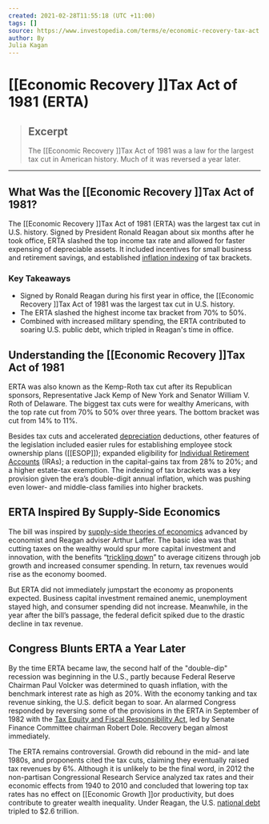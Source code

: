 ```yaml
---
created: 2021-02-28T11:55:18 (UTC +11:00)
tags: []
source: https://www.investopedia.com/terms/e/economic-recovery-tax-act.asp
author: By
Julia Kagan
---
```


# [[Economic Recovery ]]Tax Act of 1981 (ERTA)

> ## Excerpt
> The [[Economic Recovery ]]Tax Act of 1981 was a law for the largest tax cut in American history. Much of it was reversed a year later.

---
## What Was the [[Economic Recovery ]]Tax Act of 1981?

The [[Economic Recovery ]]Tax Act of 1981 (ERTA) was the largest tax cut in U.S. history. Signed by President Ronald Reagan about six months after he took office, ERTA slashed the top income tax rate and allowed for faster expensing of depreciable assets. It included incentives for small business and retirement savings, and established [inflation indexing](https://www.investopedia.com/terms/t/tax-indexing.asp) of tax brackets.

### Key Takeaways

-   Signed by Ronald Reagan during his first year in office, the [[Economic Recovery ]]Tax Act of 1981 was the largest tax cut in U.S. history.
-   The ERTA slashed the highest income tax bracket from 70% to 50%.
-   Combined with increased military spending, the ERTA contributed to soaring U.S. public debt, which tripled in Reagan's time in office.

## Understanding the [[Economic Recovery ]]Tax Act of 1981

ERTA was also known as the Kemp-Roth tax cut after its Republican sponsors, Representative Jack Kemp of New York and Senator William V. Roth of Delaware. The biggest tax cuts were for wealthy Americans, with the top rate cut from 70% to 50% over three years. The bottom bracket was cut from 14% to 11%.

Besides tax cuts and accelerated [depreciation](https://www.investopedia.com/terms/d/depreciation.asp) deductions, other features of the legislation included easier rules for establishing employee stock ownership plans ([[ESOP]]); expanded eligibility for [Individual Retirement Accounts](https://www.investopedia.com/terms/i/ira.asp) (IRAs); a reduction in the capital-gains tax from 28% to 20%; and a higher estate-tax exemption. The indexing of tax brackets was a key provision given the era’s double-digit annual inflation, which was pushing even lower- and middle-class families into higher brackets.

## ERTA Inspired By Supply-Side Economics

The bill was inspired by [supply-side theories of economics](https://www.investopedia.com/terms/s/supply-sidetheory.asp) advanced by economist and Reagan adviser Arthur Laffer. The basic idea was that cutting taxes on the wealthy would spur more capital investment and innovation, with the benefits “[trickling down](https://www.investopedia.com/terms/t/trickledowntheory.asp)” to average citizens through job growth and increased consumer spending. In return, tax revenues would rise as the economy boomed.

But ERTA did not immediately jumpstart the economy as proponents expected. Business capital investment remained anemic, unemployment stayed high, and consumer spending did not increase. Meanwhile, in the year after the bill’s passage, the federal deficit spiked due to the drastic decline in tax revenue.

## Congress Blunts ERTA a Year Later

By the time ERTA became law, the second half of the "double-dip" recession was beginning in the U.S., partly because Federal Reserve Chairman Paul Volcker was determined to quash inflation, with the benchmark interest rate as high as 20%. With the economy tanking and tax revenue sinking, the U.S. deficit began to soar. An alarmed Congress responded by reversing some of the provisions in the ERTA in September of 1982 with the [Tax Equity and Fiscal Responsibility Act](https://www.investopedia.com/terms/t/tefra.asp), led by Senate Finance Committee chairman Robert Dole. Recovery began almost immediately.

The ERTA remains controversial. Growth did rebound in the mid- and late 1980s, and proponents cited the tax cuts, claiming they eventually raised tax revenues by 6%. Although it is unlikely to be the final word, in 2012 the non-partisan Congressional Research Service analyzed tax rates and their economic effects from 1940 to 2010 and concluded that lowering top tax rates has no effect on [[Economic Growth ]]or productivity, but does contribute to greater wealth inequality. Under Reagan, the U.S. [national debt](https://www.investopedia.com/terms/s/sovereign-debt.asp) tripled to $2.6 trillion.
